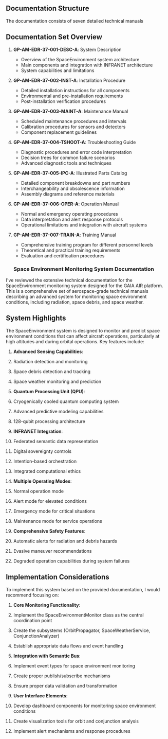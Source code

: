 
## Documentation Structure

The documentation consists of seven detailed technical manuals

## Documentation Set Overview

1. **GP-AM-EDR-37-001-DESC-A**: System Description
   - Overview of the SpaceEnvironment system architecture
   - Main components and integration with INFRANET architecture
   - System capabilities and limitations

2. **GP-AM-EDR-37-002-INST-A**: Installation Procedure
   - Detailed installation instructions for all components
   - Environmental and pre-installation requirements
   - Post-installation verification procedures

3. **GP-AM-EDR-37-003-MAINT-A**: Maintenance Manual
   - Scheduled maintenance procedures and intervals
   - Calibration procedures for sensors and detectors
   - Component replacement guidelines

4. **GP-AM-EDR-37-004-TSHOOT-A**: Troubleshooting Guide
   - Diagnostic procedures and error code interpretation
   - Decision trees for common failure scenarios
   - Advanced diagnostic tools and techniques

5. **GP-AM-EDR-37-005-IPC-A**: Illustrated Parts Catalog
   - Detailed component breakdowns and part numbers
   - Interchangeability and obsolescence information
   - Assembly diagrams and reference materials

6. **GP-AM-EDR-37-006-OPER-A**: Operation Manual
   - Normal and emergency operating procedures
   - Data interpretation and alert response protocols
   - Operational limitations and integration with aircraft systems

7. **GP-AM-EDR-37-007-TRAIN-A**: Training Manual
   - Comprehensive training program for different personnel levels
   - Theoretical and practical training requirements
   - Evaluation and certification procedures

   ### Space Environment Monitoring System Documentation

I've reviewed the extensive technical documentation for the SpaceEnvironment monitoring system designed for the GAIA AIR platform. This is a comprehensive set of aerospace-grade technical manuals describing an advanced system for monitoring space environment conditions, including radiation, space debris, and space weather.



## System Highlights

The SpaceEnvironment system is designed to monitor and predict space environment conditions that can affect aircraft operations, particularly at high altitudes and during orbital operations. Key features include:

1. **Advanced Sensing Capabilities**:

1. Radiation detection and monitoring
2. Space debris detection and tracking
3. Space weather monitoring and prediction



2. **Quantum Processing Unit (QPU)**:

1. Cryogenically cooled quantum computing system
2. Advanced predictive modeling capabilities
3. 128-qubit processing architecture



3. **INFRANET Integration**:

1. Federated semantic data representation
2. Digital sovereignty controls
3. Intention-based orchestration
4. Integrated computational ethics



4. **Multiple Operating Modes**:

1. Normal operation mode
2. Alert mode for elevated conditions
3. Emergency mode for critical situations
4. Maintenance mode for service operations



5. **Comprehensive Safety Features**:

1. Automatic alerts for radiation and debris hazards
2. Evasive maneuver recommendations
3. Degraded operation capabilities during system failures





## Implementation Considerations

To implement this system based on the provided documentation, I would recommend focusing on:

1. **Core Monitoring Functionality**:

1. Implement the SpaceEnvironmentMonitor class as the central coordination point
2. Create the subsystems (OrbitPropagator, SpaceWeatherService, ConjunctionAnalyzer)
3. Establish appropriate data flows and event handling



2. **Integration with Semantic Bus**:

1. Implement event types for space environment monitoring
2. Create proper publish/subscribe mechanisms
3. Ensure proper data validation and transformation



3. **User Interface Elements**:

1. Develop dashboard components for monitoring space environment conditions
2. Create visualization tools for orbit and conjunction analysis
3. Implement alert mechanisms and response procedures



